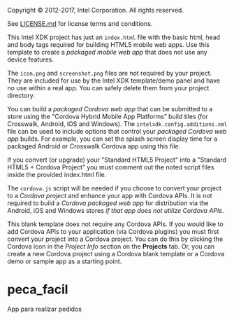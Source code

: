 Copyright © 2012-2017, Intel Corporation. All rights reserved.

See [LICENSE.md](<LICENSE.md>) for license terms and conditions.

This Intel XDK project has just an `index.html` file with the basic html, head
and body tags required for building HTML5 mobile web apps. Use this template
to create a *packaged mobile web app* that does not use any device features.

The `icon.png` and `screenshot.png` files are not required by your project.
They are included for use by the Intel XDK template/demo panel and have no use
within a real app. You can safely delete them from your project directory.

You can build a *packaged Cordova web app* that can be submitted to a store
using the "Cordova Hybrid Mobile App Platforms” build tiles (for Crosswalk,
Android, iOS and Windows). The `intelxdk.config.additions.xml` file can be
used to include options that control your *packaged Cordova web app* builds.
For example, you can set the splash screen display time for a packaged Android
or Crosswalk Cordova app using this file.

If you convert (or upgrade) your "Standard HTML5 Project" into a "Standard
HTML5 + Cordova Project" you must comment out the noted script files inside
the provided index.html file.

The `cordova.js` script will be needed if you choose to convert your project
to a *Cordova project* and enhance your app with Cordova APIs. It is not
required to build a *Cordova packaged web app* for distribution via the
Android, iOS and Windows stores *if that app does not utilize Cordova APIs*.

This blank template does not require any Cordova APIs. If you would like to
add Cordova APIs to your application (via Cordova plugins) you must first
convert your project into a Cordova project. You can do this by clicking the
Cordova icon in the *Project Info* section on the **Projects** tab. Or, you
can create a new Cordova project using a Cordova blank template or a Cordova
demo or sample app as a starting point.


# peca_facil
App para realizar pedidos

